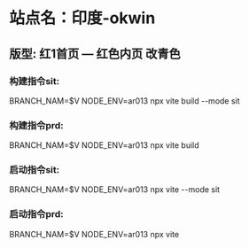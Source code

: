 # 站点名：印度-okwin

## 版型: 红1首页 — 红色内页 改青色

### 构建指令sit:
BRANCH_NAM=$V NODE_ENV=ar013 npx vite build --mode sit

### 构建指令prd:
BRANCH_NAM=$V NODE_ENV=ar013 npx vite build

### 启动指令sit:
BRANCH_NAM=$V NODE_ENV=ar013 npx vite --mode sit

### 启动指令prd:
BRANCH_NAM=$V NODE_ENV=ar013 npx vite